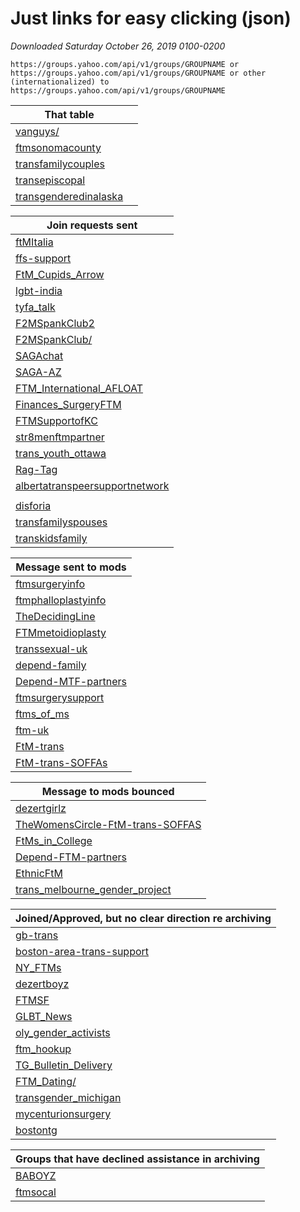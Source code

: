 # Just links for easy clicking (json)

_Downloaded Saturday October 26, 2019 0100-0200_

` https://groups.yahoo.com/api/v1/groups/GROUPNAME or https://groups.yahoo.com/api/v1/groups/GROUPNAME or other (internationalized)
to
https://groups.yahoo.com/api/v1/groups/GROUPNAME `


| That table                                                   |      |
| ------------------------------------------------------------ | ---- |
| [vanguys/](https://groups.yahoo.com/api/v1/groups/vanguys/)           |      |
| [ftmsonomacounty](https://groups.yahoo.com/api/v1/groups/ftmsonomacounty/) |      |
| [transfamilycouples](https://groups.yahoo.com/api/v1/groups/transfamilycouples/) |      |
| [transepiscopal](https://groups.yahoo.com/api/v1/groups/transepiscopal/) |      |
| [transgenderedinalaska](https://groups.yahoo.com/api/v1/groups/transgenderedinalaska/) |      |

| Join requests sent |
| ------------------------------------------------------------ |
| [ftMItalia](https://groups.yahoo.com/api/v1/groups/ftMItalia) |
| [ffs-support](https://groups.yahoo.com/api/v1/groups/ffs-support/)    |
| [FtM_Cupids_Arrow](https://groups.yahoo.com/api/v1/groups/FtM_Cupids_Arrow) |
| [lgbt-india](https://groups.yahoo.com/api/v1/groups/lgbt-india/)     |
| [tyfa_talk](https://groups.yahoo.com/api/v1/groups/tyfa_talk/)       |
| [F2MSpankClub2](https://groups.yahoo.com/api/v1/groups/F2MSpankClub2/) |
| [F2MSpankClub/](https://groups.yahoo.com/api/v1/groups/F2MSpankClub/) |
| [SAGAchat](https://groups.yahoo.com/api/v1/groups/SAGAchat)           |
| [SAGA-AZ](https://groups.yahoo.com/api/v1/groups/SAGA-AZ)             |
| [FTM_International_AFLOAT](https://groups.yahoo.com/api/v1/groups/FTM_International_AFLOAT) |
| [Finances_SurgeryFTM](https://groups.yahoo.com/api/v1/groups/Finances_SurgeryFTM) |
| [FTMSupportofKC](https://groups.yahoo.com/api/v1/groups/FTMSupportofKC) |
| [str8menftmpartner](https://groups.yahoo.com/api/v1/groups/str8menftmpartner) |
| [trans_youth_ottawa](https://groups.yahoo.com/api/v1/groups/trans_youth_ottawa) |
| [Rag-Tag](https://groups.yahoo.com/api/v1/groups/Rag-Tag) |
| [albertatranspeersupportnetwork](https://groups.yahoo.com/api/v1/groups/albertatranspeersupportnetwork/) |
|                                                              |
| [disforia](https://groups.yahoo.com/api/v1/groups/disforia/)      |
| [transfamilyspouses](https://groups.yahoo.com/api/v1/groups/transfamilyspouses/) |
| [transkidsfamily](https://groups.yahoo.com/api/v1/groups/transkidsfamily/) |

| Message sent to mods |
| ------------------------------------------------------------ |
| [ftmsurgeryinfo](https://groups.yahoo.com/api/v1/groups/ftmsurgeryinfo) |
| [ftmphalloplastyinfo](https://groups.yahoo.com/api/v1/groups/ftmphalloplastyinfo) |
| [TheDecidingLine](https://groups.yahoo.com/api/v1/groups/TheDecidingLine) |
| [FTMmetoidioplasty](https://groups.yahoo.com/api/v1/groups/FTMmetoidioplasty) |
| [transsexual-uk](https://groups.yahoo.com/api/v1/groups/transsexual-uk/) |
| [depend-family](https://groups.yahoo.com/api/v1/groups/depend-family) |
| [Depend-MTF-partners](https://groups.yahoo.com/api/v1/groups/Depend-MTF-partners) |
| [ftmsurgerysupport](https://groups.yahoo.com/api/v1/groups/ftmsurgerysupport) |
| [ftms_of_ms](https://groups.yahoo.com/api/v1/groups/ftms_of_ms) |
| [ftm-uk](https://groups.yahoo.com/api/v1/groups/ftm-uk/)             |
| [FtM-trans](https://groups.yahoo.com/api/v1/groups/FtM-trans) |
| [FtM-trans-SOFFAs](https://groups.yahoo.com/api/v1/groups/FtM-trans-SOFFAs/) |

| Message to mods bounced|
| ------------------------------------------------------------ |
| [dezertgirlz](https://groups.yahoo.com/api/v1/groups/dezertgirlz)     |
| [TheWomensCircle-FtM-trans-SOFFAS](https://groups.yahoo.com/api/v1/groups/TheWomensCircle-FtM-trans-SOFFAS) |
| [FtMs_in_College](https://groups.yahoo.com/api/v1/groups/FtMs_in_College) |
| [Depend-FTM-partners](https://groups.yahoo.com/api/v1/groups/Depend-FTM-partners) |
| [EthnicFtM](https://groups.yahoo.com/api/v1/groups/EthnicFtM) |
| [trans_melbourne_gender_project](https://groups.yahoo.com/api/v1/groups/trans_melbourne_gender_project) |



| Joined/Approved, but no clear direction re archiving         |
| ------------------------------------------------------------ |
| [gb-trans](https://groups.yahoo.com/api/v1/groups/gb-trans) |
| [boston-area-trans-support](https://groups.yahoo.com/api/v1/groups/boston-area-trans-support) |
| [NY_FTMs](https://groups.yahoo.com/api/v1/groups/NY_FTMs)  |
| [dezertboyz](https://groups.yahoo.com/api/v1/groups/dezertboyz) |
| [FTMSF](https://groups.yahoo.com/api/v1/groups/FTMSF)      |
| [GLBT_News](https://groups.yahoo.com/api/v1/groups/GLBT_News) |
| [oly_gender_activists](https://groups.yahoo.com/api/v1/groups/oly_gender_activists) |
| [ftm_hookup](https://groups.yahoo.com/api/v1/groups/ftm_hookup/)      |
| [TG_Bulletin_Delivery](https://groups.yahoo.com/api/v1/groups/TG_Bulletin_Delivery) |
| [FTM_Dating/](https://groups.yahoo.com/api/v1/groups/FTM_Dating/)     |
| [transgender_michigan](https://groups.yahoo.com/api/v1/groups/transgender_michigan/) |
| [mycenturionsurgery](https://groups.yahoo.com/api/v1/groups/mycenturionsurgery/) |
| [bostontg](https://groups.yahoo.com/api/v1/groups/bostontg/)         |

| Groups that have declined assistance in archiving            |
| ------------------------------------------------------------ |
| [BABOYZ](https://groups.yahoo.com/api/v1/groups/BABOYZ)    |
| [ftmsocal](https://groups.yahoo.com/api/v1/groups/ftmsocal) |






















